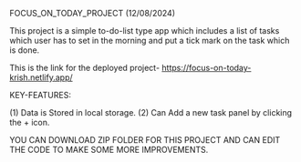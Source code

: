 FOCUS_ON_TODAY_PROJECT (12/08/2024)

This project is a simple to-do-list type app which includes a list of tasks which user has to set in the morning and put a tick mark on the task which is done.

This is the link for the deployed project-
https://focus-on-today-krish.netlify.app/

KEY-FEATURES:

(1) Data is Stored in local storage. 
(2) Can Add a new task panel by clicking the + icon.

YOU CAN DOWNLOAD ZIP FOLDER FOR THIS PROJECT AND CAN EDIT THE CODE TO MAKE SOME MORE IMPROVEMENTS.

